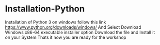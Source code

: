 # Installation-Python
Installation of Python 3 on windows
follow this link https://www.python.org/downloads/windows/
And Select Download Windows x86-64 executable installer option
Download the file and Install it on your System 
Thats it now you are ready for the workshop
